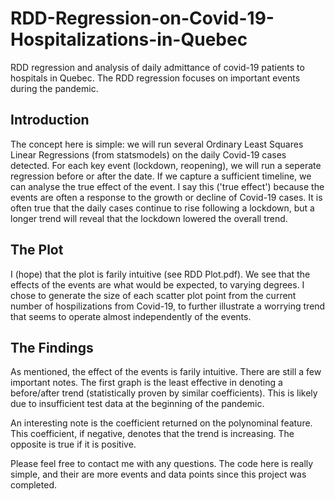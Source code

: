 # RDD-Regression-on-Covid-19-Hospitalizations-in-Quebec
RDD regression and analysis of daily admittance of covid-19 patients to hospitals in Quebec. The RDD regression focuses on important events during the pandemic.

## Introduction
  The concept here is simple: we will run several Ordinary Least Squares Linear Regressions (from statsmodels) on the daily Covid-19 cases detected. For each key event (lockdown, reopening), we will run a seperate regression before or after the date. If we capture a sufficient timeline, we can analyse the true effect of the event.
 I say this ('true effect') because the events are often a response to the growth or decline of Covid-19 cases. It is often true that the daily cases continue to rise following a lockdown, but a longer trend will reveal that the lockdown lowered the overall trend.
 
 ## The Plot
  I (hope) that the plot is farily intuitive (see RDD Plot.pdf). We see that the effects of the events are what would be expected, to varying degrees. I chose to generate the size of each scatter plot point from the current number of hospilizations from Covid-19, to further illustrate a worrying trend that seems to operate almost independently of the events.
  
 ## The Findings
  As mentioned, the effect of the events is farily intuitive. There are still a few important notes. The first graph is the least effective in denoting a before/after trend (statistically proven by similar coefficients). This is likely due to insufficient test data at the beginning of the pandemic.
  
  An interesting note is the coefficient returned on the polynominal feature. This coefficient, if negative, denotes that the trend is increasing. The opposite is true if it is positive.
  
  Please feel free to contact me with any questions. The code here is really simple, and their are more events and data points since this project was completed.
